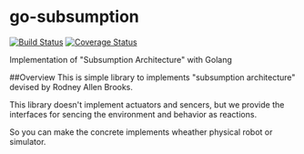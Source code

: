 # go-subsumption

[![Build Status](https://travis-ci.org/cad-san/go-subsumption.svg?branch=master)](https://travis-ci.org/cad-san/go-subsumption)
[![Coverage Status](https://coveralls.io/repos/cad-san/go-subsumption/badge.svg?branch=master&service=github)](https://coveralls.io/github/cad-san/go-subsumption?branch=master)

Implementation of "Subsumption Architecture" with Golang

##Overview
This is simple library to implements "subsumption architecture" devised by Rodney Allen Brooks.

This library doesn't implement actuators and sencers, but we provide the interfaces for sencing the environment and behavior as reactions. 

So you can make the concrete implements wheather physical robot or simulator.
